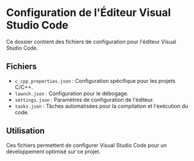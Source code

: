 # Configuration de l'Éditeur Visual Studio Code

Ce dossier contient des fichiers de configuration pour l'éditeur Visual Studio Code.

## Fichiers

- `c_cpp_properties.json` : Configuration spécifique pour les projets C/C++.
- `launch.json` : Configuration pour le débogage.
- `settings.json` : Paramètres de configuration de l'éditeur.
- `tasks.json` : Tâches automatisées pour la compilation et l'exécution du code.

## Utilisation

Ces fichiers permettent de configurer Visual Studio Code pour un développement optimisé sur ce projet.
